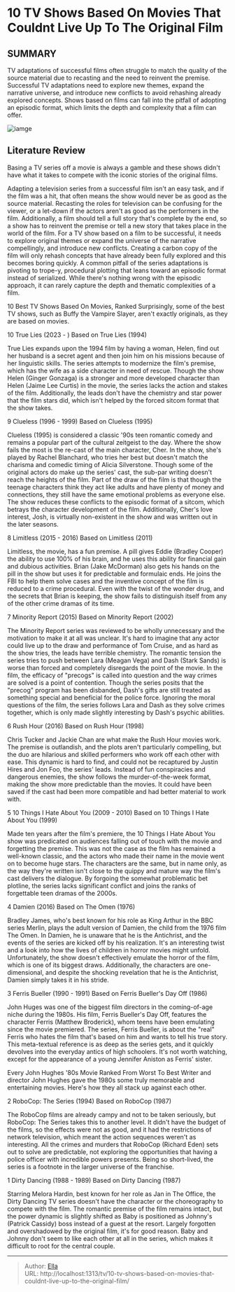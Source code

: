 # 10 TV Shows Based On Movies That Couldnt Live Up To The Original Film


## SUMMARY 


 TV adaptations of successful films often struggle to match the quality of the source material due to recasting and the need to reinvent the premise. 
 Successful TV adaptations need to explore new themes, expand the narrative universe, and introduce new conflicts to avoid rehashing already explored concepts. 
 Shows based on films can fall into the pitfall of adopting an episodic format, which limits the depth and complexity that a film can offer. 

![iamge](https://static1.srcdn.com/wordpress/wp-content/uploads/2024/01/steve-howey-as-harry-tasker-from-true-lies-tv-show-rachel-blanchard-as-cher-horowitz-from-clueless-meaghan-martin-as-bianca-stratford-from-10-things-i-hate-about-you.jpg)

## Literature Review
Basing a TV series off a movie is always a gamble and these shows didn&#39;t have what it takes to compete with the iconic stories of the original films. 




Adapting a television series from a successful film isn&#39;t an easy task, and if the film was a hit, that often means the show would never be as good as the source material. Recasting the roles for television can be confusing for the viewer, or a let-down if the actors aren&#39;t as good as the performers in the film. Additionally, a film should tell a full story that&#39;s complete by the end, so a show has to reinvent the premise or tell a new story that takes place in the world of the film. 
For a TV show based on a film to be successful, it needs to explore original themes or expand the universe of the narrative compellingly, and introduce new conflicts. Creating a carbon copy of the film will only rehash concepts that have already been fully explored and this becomes boring quickly. A common pitfall of the series adaptations is pivoting to trope-y, procedural plotting that leans toward an episodic format instead of serialized. While there&#39;s nothing wrong with the episodic approach, it can rarely capture the depth and thematic complexities of a film.
            
 
 10 Best TV Shows Based On Movies, Ranked 
Surprisingly, some of the best TV shows, such as Buffy the Vampire Slayer, aren&#39;t exactly originals, as they are based on movies.













 








 10  True Lies (2023 - ) 
Based on True Lies (1994)


 







True Lies expands upon the 1994 film by having a woman, Helen, find out her husband is a secret agent and then join him on his missions because of her linguistic skills. The series attempts to modernize the film&#39;s premise, which has the wife as a side character in need of rescue. Though the show Helen (Ginger Gonzaga) is a stronger and more developed character than Helen (Jaime Lee Curtis) in the movie, the series lacks the action and stakes of the film. Additionally, the leads don&#39;t have the chemistry and star power that the film stars did, which isn&#39;t helped by the forced sitcom format that the show takes.





 9  Clueless (1996 - 1999) 
Based on Clueless (1995)
        

Clueless (1995) is considered a classic &#39;90s teen romantic comedy and remains a popular part of the cultural zeitgeist to the day. Where the show fails the most is the re-cast of the main character, Cher. In the show, she&#39;s played by Rachel Blanchard, who tries her best but doesn&#39;t match the charisma and comedic timing of Alicia Silverstone. Though some of the original actors do make up the series&#39; cast, the sub-par writing doesn&#39;t reach the heights of the film. 
Part of the draw of the film is that though the teenage characters think they act like adults and have plenty of money and connections, they still have the same emotional problems as everyone else. The show reduces these conflicts to the episodic format of a sitcom, which betrays the character development of the film. Additionally, Cher&#39;s love interest, Josh, is virtually non-existent in the show and was written out in the later seasons.





 8  Limitless (2015 - 2016) 
Based on Limitless (2011)
        

Limitless, the movie, has a fun premise. A pill gives Eddie (Bradley Cooper) the ability to use 100% of his brain, and he uses this ability for financial gain and dubious activities. Brian (Jake McDorman) also gets his hands on the pill in the show but uses it for predictable and formulaic ends. He joins the FBI to help them solve cases and the inventive concept of the film is reduced to a crime procedural. Even with the twist of the wonder drug, and the secrets that Brian is keeping, the show fails to distinguish itself from any of the other crime dramas of its time.





 7  Minority Report (2015) 
Based on Minority Report (2002)
        

The Minority Report series was reviewed to be wholly unnecessary and the motivation to make it at all was unclear. It&#39;s hard to imagine that any actor could live up to the draw and performance of Tom Cruise, and as hard as the show tries, the leads have terrible chemistry. The romantic tension the series tries to push between Lara (Meagan Vega) and Dash (Stark Sands) is worse than forced and completely disregards the point of the movie.
In the film, the efficacy of &#34;precogs&#34; is called into question and the way crimes are solved is a point of contention. Though the series posits that the &#34;precog&#34; program has been disbanded, Dash&#39;s gifts are still treated as something special and beneficial for the police force. Ignoring the moral questions of the film, the series follows Lara and Dash as they solve crimes together, which is only made slightly interesting by Dash&#39;s psychic abilities.





 6  Rush Hour (2016) 
Based on Rush Hour (1998)
        

Chris Tucker and Jackie Chan are what make the Rush Hour movies work. The premise is outlandish, and the plots aren&#39;t particularly compelling, but the duo are hilarious and skilled performers who work off each other with ease. This dynamic is hard to find, and could not be recaptured by Justin Hires and Jon Foo, the series&#39; leads. Instead of fun conspiracies and dangerous enemies, the show follows the murder-of-the-week format, making the show more predictable than the movies. It could have been saved if the cast had been more compatible and had better material to work with.





 5  10 Things I Hate About You (2009 - 2010) 
Based on 10 Things I Hate About You (1999)


 







Made ten years after the film&#39;s premiere, the 10 Things I Hate About You show was predicated on audiences falling out of touch with the movie and forgetting the premise. This was not the case as the film has remained a well-known classic, and the actors who made their name in the movie went on to become huge stars. The characters are the same, but in name only, as the way they&#39;re written isn&#39;t close to the quippy and mature way the film&#39;s cast delivers the dialogue. By forgoing the somewhat problematic bet plotline, the series lacks significant conflict and joins the ranks of forgettable teen dramas of the 2000s.





 4  Damien (2016) 
Based on The Omen (1976)
        

Bradley James, who&#39;s best known for his role as King Arthur in the BBC series Merlin, plays the adult version of Damien, the child from the 1976 film The Omen. In Damien, he is unaware that he is the Antichrist, and the events of the series are kicked off by his realization. It&#39;s an interesting twist and a look into how the lives of children in horror movies might unfold. Unfortunately, the show doesn&#39;t effectively emulate the horror of the film, which is one of its biggest draws. Additionally, the characters are one-dimensional, and despite the shocking revelation that he is the Antichrist, Damien simply takes it in his stride.





 3  Ferris Bueller (1990 - 1991) 
Based on Ferris Bueller&#39;s Day Off (1986)
        

John Huges was one of the biggest film directors in the coming-of-age niche during the 1980s. His film, Ferris Bueller&#39;s Day Off, features the character Ferris (Matthew Broderick), whom teens have been emulating since the movie premiered. The series, Ferris Bueller, is about the &#34;real&#34; Ferris who hates the film that&#39;s based on him and wants to tell his true story. This meta-textual reference is as deep as the series gets, and it quickly devolves into the everyday antics of high schoolers. It&#39;s not worth watching, except for the appearance of a young Jennifer Aniston as Ferris&#39; sister.
            
 
 Every John Hughes &#39;80s Movie Ranked From Worst To Best 
Writer and director John Hughes gave the 1980s some truly memorable and entertaining movies. Here&#39;s how they all stack up against each other. 









 2  RoboCop: The Series (1994) 
Based on RoboCop (1987)
        

The RoboCop films are already campy and not to be taken seriously, but RoboCop: The Series takes this to another level. It didn&#39;t have the budget of the films, so the effects were not as good, and it had the restrictions of network television, which meant the action sequences weren&#39;t as interesting. All the crimes and murders that RoboCop (Richard Eden) sets out to solve are predictable, not exploring the opportunities that having a police officer with incredible powers presents. Being so short-lived, the series is a footnote in the larger universe of the franchise.





 1  Dirty Dancing (1988 - 1989) 
Based on Dirty Dancing (1987)


 







Starring Melora Hardin, best known for her role as Jan in The Office, the Dirty Dancing TV series doesn&#39;t have the character or the choreography to compete with the film. The romantic premise of the film remains intact, but the power dynamic is slightly shifted as Baby is positioned as Johnny&#39;s (Patrick Cassidy) boss instead of a guest at the resort. Largely forgotten and overshadowed by the original film, it&#39;s for good reason. Baby and Johnny don&#39;t seem to like each other at all in the series, which makes it difficult to root for the central couple. 

---

> Author: [Ella](https://instagram.hk.cn/)  
> URL: http://localhost:1313/tv/10-tv-shows-based-on-movies-that-couldnt-live-up-to-the-original-film/  

